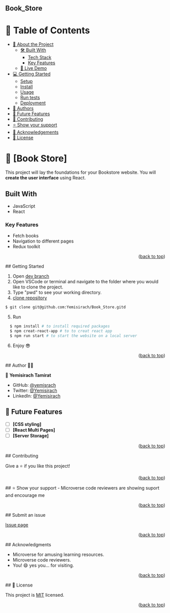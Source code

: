 ## Book_Store

# 📗 Table of Contents

- [📖 About the Project](#about-project)
  - [🛠 Built With](#built-with)
    - [Tech Stack](#tech-stack)
    - [Key Features](#key-features)
  - [🚀 Live Demo](#live-demo)
- [💻 Getting Started](#getting-started)
  - [Setup](#setup)
  - [Install](#install)
  - [Usage](#usage)
  - [Run tests](#run-tests)
  - [Deployment](#triangular_flag_on_post-deployment)
- [👥 Authors](#authors)
- [🔭 Future Features](#future-features)
- [🤝 Contributing](#contributing)
- [⭐️ Show your support](#support)
- [🙏 Acknowledgements](#acknowledgements)
- [📝 License](#license)

# 📖 [Book Store] <a name="about-project"></a>

This project will lay the foundations for your Bookstore website. You will **create the user interface** using React.
## Built With

- JavaScript
- React

### Key Features <a name="key-features"></a>
- Fetch books 
- Navigation to different pages
- Redux toolkit

<p align="right">(<a href="#readme-top">back to top</a>)</p>
## Getting Started

1. Open [dev branch](https://github.com/Yemisirach)
2. Open VSCode or terminal and navigate to the folder where you would like to clone the project.
3. Type "pwd" to see your working directory.
4. [clone repository](git@github.com:Yemisirach/Book_Store.git)

```bash
$ git clone git@github.com:Yemisirach/Book_Store.gitd
```

5. Run

```bash
  $ npm install # to install required packages
  $ npm creat-react-app # to to creat react app
  $ npm run start # to start the website on a local server
```

6. Enjoy 😎

<p align="right">(<a href="#readme-top">back to top</a>)</p>
## Author 👱‍♂️

👤 **Yemisirach Tamirat**

- GitHub: [@yemisrach](https://github.com/Yemisirach)
- Twitter: [@Yemisirach](https://twitter.com/tamiratyemsrach)
- LinkedIn: [@Yemisirach](https://www.linkedin.com/in/yemisirach)

## 🔭 Future Features <a name="future-features"></a>

- [ ] **[CSS styling]**
- [ ] **[React Multi Pages]**
- [ ] **[Server Storage]**

<p align="right">(<a href="#readme-top">back to top</a>)</p>
## Contributing

Give a ⭐️ if you like this project!

<p align="right">(<a href="#readme-top">back to top</a>)</p>
## ⭐️ Show your support <a name="support"></a>
- Microverse code reviewers are showing suport and encourage me 

<p align="right">(<a href="#readme-top">back to top</a>)</p>
## Submit an issue

[Issue page](https://github.com/Yemisirach/Book_Store/issues)

<p align="right">(<a href="#readme-top">back to top</a>)</p>
## Acknowledgments

- Microverse for amusing learning resources.
- Microverse code reviewers.
- You! 😄 yes you... for visiting.

<p align="right">(<a href="#readme-top">back to top</a>)</p>
## 📝 License <a name="license"></a>

This project is [MIT](license) licensed.

<p align="right">(<a href="#readme-top">back to top</a>)</p>
